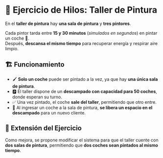 # 🎨 Ejercicio de Hilos: Taller de Pintura  

En el **taller de pintura** hay **una sala de pintura** y **tres pintores**.  

Cada pintor tarda entre **15 y 30 minutos** (*simulados en segundos*) en pintar un coche 🚗.  
Después, **descansa el mismo tiempo** para recuperar energía y respirar aire limpio.  

## 🏗️ Funcionamiento  
- 🖌️ **Solo un coche** puede ser pintado a la vez, ya que hay **una única sala de pintura**.  
- 🅿️ El taller dispone de un **descampado con capacidad para 50 coches**, donde esperan su turno.  
- ✅ Una vez pintado, el coche **sale del taller**, permitiendo que otro entre.  
- 🔄 Al ingresar un coche a la sala de pintura, **se libera un espacio en el descampado** para un nuevo cliente.  

## 🚀 Extensión del Ejercicio  
Como mejora, se propone modificar el sistema para que el taller cuente con **dos salas de pintura**, permitiendo que **dos coches sean pintados al mismo tiempo**.  